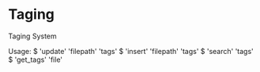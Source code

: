 # Taging
Taging System

Usage:
    $ 'update' 'filepath' 'tags'
    $ 'insert' 'filepath' 'tags'
    $ 'search' 'tags'
    $ 'get_tags' 'file'
